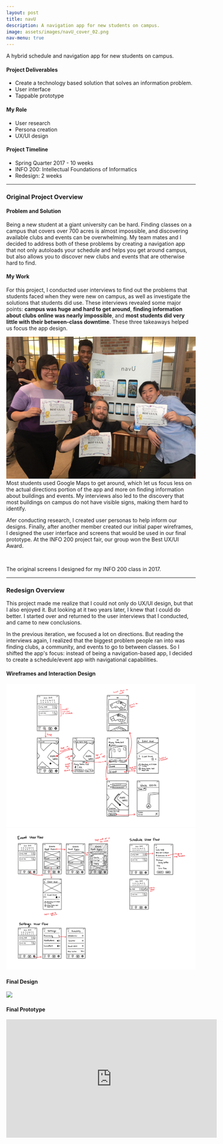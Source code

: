 ```yaml
---
layout: post
title: navU
description: A navigation app for new students on campus.
image: assets/images/navU_cover_02.png
nav-menu: true
---
```


<!-- Main -->
<div id="main" class="alt">
	<section id="one">
		<div class="inner">
			<p>A hybrid schedule and navigation app for new students on campus.</p>
			<div class="row">
				<div class="4u 12u$(medium)">
					<h4>Project Deliverables</h4>
					<ul class="alt"><li>Create a technology based solution that solves an information problem.</li>
					<li>User interface</li>
					<li>Tappable prototype</li>
					</ul>
				</div>
				<div class="4u 12u$(medium)">
					<h4>My Role</h4>
					<ul class="alt">
					<li>User research</li>
					<li>Persona creation</li>
					<li>UX/UI design</li>
                    </ul>
				</div>
				<div class="4u$ 12u$(medium)">
					<h4>Project Timeline</h4>
					<ul class="alt"><li>Spring Quarter 2017 - 10 weeks </li>
					<li>INFO 200: Intellectual Foundations of Informatics</li>
					<li>Redesign: 2 weeks</li></ul>
				</div>
			</div>
			<hr class="major" />
			<!-- Project Overview -->
			<h3 id="elements">Original Project Overview</h3>
			<h4>Problem and Solution</h4>
			<p>Being a new student at a giant university can be hard. Finding classes on a campus that covers over 700 acres is almost impossible, and discovering available clubs and events can be overwhelming. My team mates and I decided to address both of these problems by creating a navigation app that not only autoloads your schedule and helps you get around campus, but also allows you to discover new clubs and events that are otherwise hard to find.</p>
			<h4>My Work</h4>
			<p>For this project, I conducted user interviews to find out the problems that students faced when they were new on campus, as well as investigate the solutions that students did use. These interviews revealed some major points: <b>campus was huge and hard to get around</b>, <b>finding information about clubs online was nearly impossible</b>, and <b>most students did very little with their between-class downtime</b>. These three takeaways helped us focus the app design.</p>
			<p><span class="image right"><img src="/assets/images/navU/info_200_award.jpg"/></span>Most students used Google Maps to get around, which let us focus less on the actual directions portion of the app and more on finding information about buildings and events. My interviews also led to the discovery that most buildings on campus do not have visible signs, making them hard to identify.</p>
			<p>Afer conducting research, I created user personas to help inform our designs. Finally, after another member created our initial paper wireframes, I designed the user interface and screens that would be used in our final prototype. At the INFO 200 project fair, our group won the Best UX/UI Award.</p>
			<span class="image fit"><img src="/assets/images/navU/old_version_screens.png" alt="" /></span>
			<p class="caption">The original screens I designed for my INFO 200 class in 2017.</p>
			<hr class="major" />
			<!-- Redesign  -->
			<h3 id="elements">Redesign Overview</h3>
			<p>This project made me realize that I could not only do UX/UI design, but that I also enjoyed it. But looking at it two years later, I knew that I could do better. I started over and returned to the user interviews that I conducted, and came to new conclusions.</p>
			<p>In the previous iteration, we focused a lot on directions. But reading the interviews again, I realized that the biggest problem people ran into was finding clubs, a community, and events to go to between classes. So I shifted the app's focus: instead of being a navigation-based app, I decided to create a schedule/event app with navigational capabilities.</p>
			<h4>Wireframes and Interaction Design</h4>
			<div class="box alt">
	            <div class="row 50% uniform">
                    <div class="6u 12u$(small)"><span class="image fit"><img src="/assets/images/navU/navu_remake_wireframes_01.png" alt="" /></span></div>
                    <div class="6u 12u$(small)"><span class="image fit"><img src="/assets/images/navU/navu_remake_wireframes_02.png" alt="" /></span></div>
	            </div>
            </div>
			<h4>Final Design</h4>
			<span class="image fit"><img src="/assets/images/navU/navu_remake.png"/></span>
			<h4>Final Prototype</h4>
			<iframe width="560" height="315" class="video" src="https://www.youtube.com/embed/DckFcGBCjIQ" frameborder="0" allow="accelerometer; autoplay; encrypted-media; gyroscope; picture-in-picture" allowfullscreen></iframe>
		</div>
	</section>
</div>